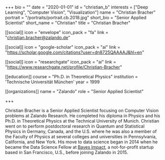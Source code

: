 +++
bio = ""
date = "2020-01-01"
id = "christian_b"
interests = ["Deep Learning", "Computer Vision", "Visualization"]
name = "Christian Bracher"
portrait = "/portraits/portrait.cb.2018.jpg"
short_bio = "Senior Applied Scientist"
short_name = "Christian"
title = "Christian Bracher"

[[social]]
    icon = "envelope"
    icon_pack = "fa"
    link = "christian.bracher@zalando.de"

[[social]]
    icon = "google-scholar"
    icon_pack = "ai"
    link = "https://scholar.google.com/citations?user=dn8725QAAAAJ&hl=en"

[[social]]
    icon = "researchgate"
    icon_pack = "ai"
    link = "https://www.researchgate.net/profile/Christian-Bracher"

[[education]]
    course = "Ph.D. in Theoretical Physics"
    institution = 'Technische Universität München'
    year = 1999

[[organizations]]
    name = "Zalando"
    role = "Senior Applied Scientist"

+++

Christian Bracher is a Senior Applied Scientist focusing on Computer Vision problems at Zalando Research. He completed his diploma in Physics and his Ph.D. in Theoretical Physics at the Technical University of Munich. Christian went on to perform postdoctoral research in Quantum and Statistical Physics in Germany, Canada, and the U.S. where he was also a member of the Faculty of Physics at several colleges and universities in Pennsylvania, California, and New York. His move to data science began in 2014 when he became the Data Science Fellow at [Bayes Impact](https://www.bayesimpact.org/), a not-for-profit startup based in San Francisco, U.S., before joining Zalando in 2015.

